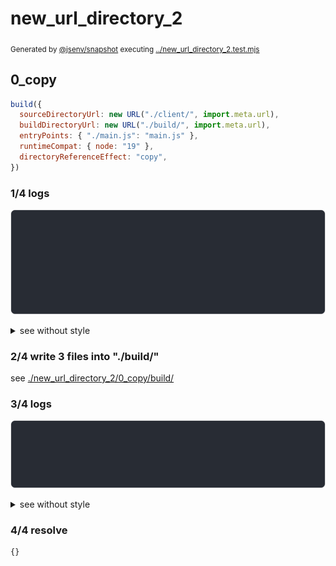 # new_url_directory_2

<sub>
  Generated by <a href="https://github.com/jsenv/core/tree/main/packages/independent/snapshot">@jsenv/snapshot</a> executing <a href="../new_url_directory_2.test.mjs">../new_url_directory_2.test.mjs</a>
</sub>

## 0_copy

```js
build({
  sourceDirectoryUrl: new URL("./client/", import.meta.url),
  buildDirectoryUrl: new URL("./build/", import.meta.url),
  entryPoints: { "./main.js": "main.js" },
  runtimeCompat: { node: "19" },
  directoryReferenceEffect: "copy",
})
```

### 1/4 logs

![img](new_url_directory_2/0_copy/log_group.svg)

<details>
  <summary>see without style</summary>

```console

build "./main.js"
⠋ generate source graph
✔ generate source graph (done in <X> second)
⠋ bundle "js_module"
✔ bundle "js_module" (done in <X> second)
⠋ generate build graph
✔ generate build graph (done in <X> second)
⠋ write files in build directory

```

</details>


### 2/4 write 3 files into "./build/"

see [./new_url_directory_2/0_copy/build/](./new_url_directory_2/0_copy/build/)

### 3/4 logs

![img](new_url_directory_2/0_copy/log_group_1.svg)

<details>
  <summary>see without style</summary>

```console
✔ write files in build directory (done in <X> second)
--- build files ---  
- js   : 3 (150 B / 82 %)
- other: 2 (34 B / 18 %)
- total: 5 (184 B / 100 %)
--------------------
```

</details>


### 4/4 resolve

```js
{}
```